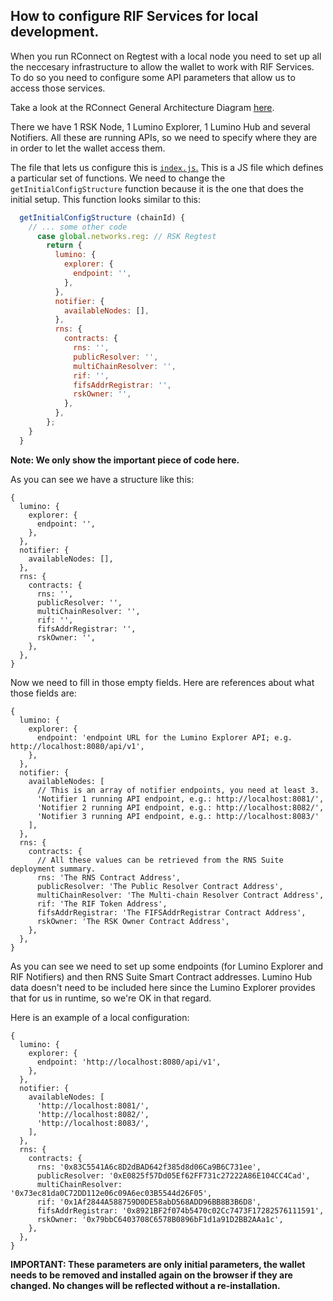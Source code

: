 ## How to configure RIF Services for local development.

When you run RConnect on Regtest with a local node you need to set up all the 
neccesary infrastructure to allow the wallet to work with RIF Services. 
To do so you need to configure some API parameters that allow
us to access those services.

Take a look at the RConnect General Architecture Diagram [here](../README.md#rconnect-general-architecture).

There we have 1 RSK Node, 1 Lumino Explorer, 1 Lumino Hub and several Notifiers.
All these are running APIs, so we need to specify where they are in order to let the wallet access them.

The file that lets us configure this is [`index.js`.](../app/scripts/controllers/rif/configuration/index.js)
This is a JS file which defines a particular set of functions. We need to change the `getInitialConfigStructure` function because it is the one that does the initial setup.
This function looks similar to this:

```js
  getInitialConfigStructure (chainId) {
    // ... some other code
      case global.networks.reg: // RSK Regtest
        return {
          lumino: {
            explorer: {
              endpoint: '',
            },
          },
          notifier: {
            availableNodes: [],
          },
          rns: {
            contracts: {
              rns: '',
              publicResolver: '',
              multiChainResolver: '',
              rif: '',
              fifsAddrRegistrar: '',
              rskOwner: '',
            },
          },
        };
    }
  }
```
**Note: We only show the important piece of code here.**

As you can see we have a structure like this:

```json5
{
  lumino: {
    explorer: {
      endpoint: '',
    },
  },
  notifier: {
    availableNodes: [],
  },
  rns: {
    contracts: {
      rns: '',
      publicResolver: '',
      multiChainResolver: '',
      rif: '',
      fifsAddrRegistrar: '',
      rskOwner: '',
    },
  },
}
```

Now we need to fill in those empty fields. Here are references about what those fields are:

```json5
{
  lumino: {
    explorer: {
      endpoint: 'endpoint URL for the Lumino Explorer API; e.g. http://localhost:8080/api/v1',
    },
  },
  notifier: {
    availableNodes: [
      // This is an array of notifier endpoints, you need at least 3.
      'Notifier 1 running API endpoint, e.g.: http://localhost:8081/',
      'Notifier 2 running API endpoint, e.g.: http://localhost:8082/',
      'Notifier 3 running API endpoint, e.g.: http://localhost:8083/'
    ],
  },
  rns: {
    contracts: {
      // All these values can be retrieved from the RNS Suite deployment summary.
      rns: 'The RNS Contract Address',
      publicResolver: 'The Public Resolver Contract Address',
      multiChainResolver: 'The Multi-chain Resolver Contract Address',
      rif: 'The RIF Token Address',
      fifsAddrRegistrar: 'The FIFSAddrRegistrar Contract Address',
      rskOwner: 'The RSK Owner Contract Address',
    },
  },
}
```

As you can see we need to set up some endpoints (for Lumino Explorer and RIF Notifiers) and then RNS Suite Smart Contract addresses.
Lumino Hub data doesn't need to be included here since the Lumino Explorer provides that for us in runtime, so we're OK in that regard.

Here is an example of a local configuration:

```json5
{
  lumino: {
    explorer: {
      endpoint: 'http://localhost:8080/api/v1',
    },
  },
  notifier: {
    availableNodes: [
      'http://localhost:8081/',
      'http://localhost:8082/',
      'http://localhost:8083/',
    ],
  },
  rns: {
    contracts: {
      rns: '0x83C5541A6c8D2dBAD642f385d8d06Ca9B6C731ee',
      publicResolver: '0xE0825f57Dd05Ef62FF731c27222A86E104CC4Cad',
      multiChainResolver: '0x73ec81da0C72DD112e06c09A6ec03B5544d26F05',
      rif: '0x1Af2844A588759D0DE58abD568ADD96BB8B3B6D8',
      fifsAddrRegistrar: '0x8921BF2f074b5470c02Cc7473F17282576111591',
      rskOwner: '0x79bbC6403708C6578B0896bF1d1a91D2BB2AAa1c',
    },
  },
}
```

**IMPORTANT: These parameters are only initial parameters, the wallet needs to be
removed and installed again on the browser if they are changed. No changes will be reflected without a re-installation.**
